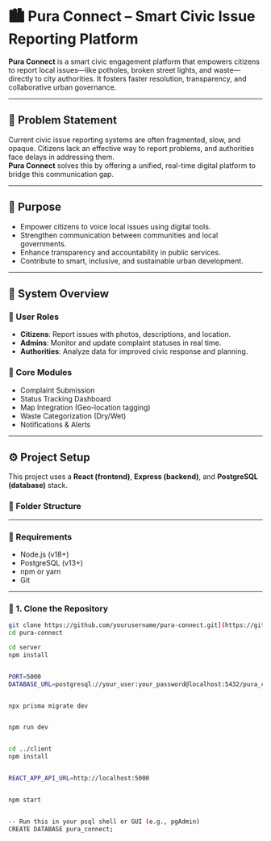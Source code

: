 # 🏙️ Pura Connect – Smart Civic Issue Reporting Platform

**Pura Connect** is a smart civic engagement platform that empowers citizens to report local issues—like potholes, broken street lights, and waste—directly to city authorities. It fosters faster resolution, transparency, and collaborative urban governance.

---

## 📌 Problem Statement

Current civic issue reporting systems are often fragmented, slow, and opaque. Citizens lack an effective way to report problems, and authorities face delays in addressing them.  
**Pura Connect** solves this by offering a unified, real-time digital platform to bridge this communication gap.

---

## 🎯 Purpose

- Empower citizens to voice local issues using digital tools.
- Strengthen communication between communities and local governments.
- Enhance transparency and accountability in public services.
- Contribute to smart, inclusive, and sustainable urban development.

---

## 🧠 System Overview

### 👥 User Roles
- **Citizens**: Report issues with photos, descriptions, and location.
- **Admins**: Monitor and update complaint statuses in real time.
- **Authorities**: Analyze data for improved civic response and planning.

### 🔧 Core Modules
- Complaint Submission
- Status Tracking Dashboard
- Map Integration (Geo-location tagging)
- Waste Categorization (Dry/Wet)
- Notifications & Alerts

---

## ⚙️ Project Setup

This project uses a **React (frontend)**, **Express (backend)**, and **PostgreSQL (database)** stack.

### 📁 Folder Structure



---

### 🧱 Requirements

- Node.js (v18+)
- PostgreSQL (v13+)
- npm or yarn
- Git

---

### 🚀 1. Clone the Repository

```bash
git clone https://github.com/yourusername/pura-connect.git](https://github.com/tousif31/Pura-connect.git
cd pura-connect

cd server
npm install


PORT=5000
DATABASE_URL=postgresql://your_user:your_password@localhost:5432/pura_connect


npx prisma migrate dev


npm run dev


cd ../client
npm install


REACT_APP_API_URL=http://localhost:5000


npm start


-- Run this in your psql shell or GUI (e.g., pgAdmin)
CREATE DATABASE pura_connect;


